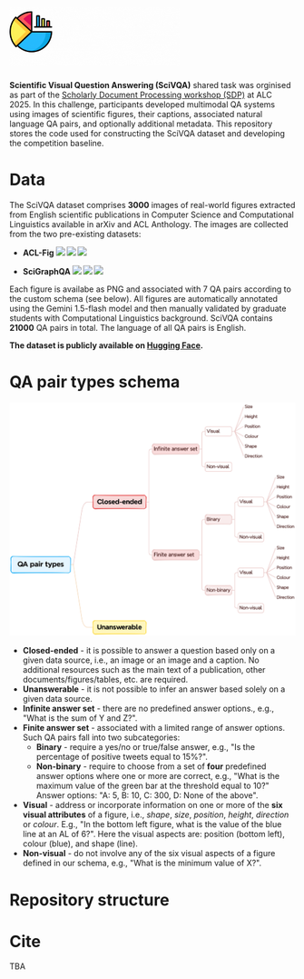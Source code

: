 # <img src="SciVQA_logo.gif" alt="drawing" width="300"/>
**Scientific Visual Question Answering (SciVQA)** shared task was orginised as part of the [Scholarly Document Processing workshop (SDP)](https://sdproc.org/2025/) at ALC 2025. In this challenge, participants developed multimodal QA systems using images of scientific figures, their captions, associated natural language QA pairs, and optionally additional metadata. This repository stores the code used for constructing the SciVQA dataset and developing the competition baseline. 

# Data

The SciVQA dataset comprises **3000** images of real-world figures extracted from English scientific publications in Computer Science and Computational Linguistics available in arXiv and ACL Anthology. The images are collected from the two pre-existing datasets: 
- __ACL-Fig <img src='https://img.shields.io/badge/arXiv-2023-darkred'> <a href='https://arxiv.org/abs/2301.12293'><img src='https://img.shields.io/badge/PDF-blue'></a> <a href='https://huggingface.co/datasets/citeseerx/ACL-fig'><img src='https://img.shields.io/badge/Dataset-gold'></a>__

- __SciGraphQA <img src='https://img.shields.io/badge/arXiv-2023-darkred'> <a href='https://arxiv.org/abs/2308.03349'><img src='https://img.shields.io/badge/PDF-blue'></a> <a href='https://huggingface.co/datasets/alexshengzhili/SciGraphQA-295K-train?row=0'><img src='https://img.shields.io/badge/Dataset-gold'></a>__

Each figure is availabe as PNG and associated with 7 QA pairs according to the custom schema (see below). All figures are automatically annotated using the Gemini 1.5-flash model and then manually validated by graduate students with Computational Linguistics background. SciVQA contains **21000** QA pairs in total. The language of all QA pairs is English. 

**The dataset is publicly available on [Hugging Face](https://huggingface.co/datasets/katebor/SciVQA).** 

# QA pair types schema

<img src="QA pair types.png" alt="drawing" width="550"/>

- **Closed-ended** - it is possible to answer a question based only on a given data source, i.e., an image or an image and a caption. No additional resources such as the main text of a publication, other documents/figures/tables, etc. are required.
- **Unanswerable** - it is not possible to infer an answer based solely on a given data source.
- **Infinite answer set** - there are no predefined answer options., e.g., "What is the sum of Y and Z?".
- **Finite answer set** - associated with a limited range of answer options. Such QA pairs fall into two subcategories:
  - **Binary** - require a yes/no or true/false answer, e.g., "Is the percentage of positive tweets equal to 15%?".
  - **Non-binary** - require to choose from a set of **four** predefined answer options where one or more are correct, e.g., "What is the maximum value of the green bar at the threshold equal to 10?" Answer options: "A: 5, B: 10, C: 300, D: None of the above".
- **Visual** - address or incorporate information on one or more of the **six visual attributes** of a figure, i.e., *shape*, *size*, *position*, *height*, *direction* or *colour*. E.g., "In the bottom left figure, what is the value of the blue line at an AL of 6?". Here the visual aspects are: position (bottom left), colour (blue), and shape (line).
- **Non-visual** - do not involve any of the six visual aspects of a figure defined in our schema, e.g., "What is the minimum value of X?".

# Repository structure


# Cite
TBA
